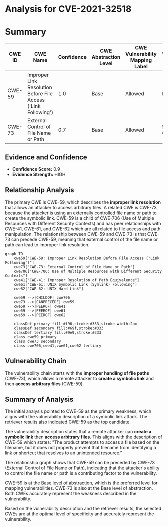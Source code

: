 # Analysis for CVE-2021-32518

# Summary
| CWE ID | CWE Name | Confidence | CWE Abstraction Level | CWE Vulnerability Mapping Label | CWE-Vulnerability Mapping Notes |
|---|---|---|---|---|---|
| CWE-59 | Improper Link Resolution Before File Access ('Link Following') | 1.0 | Base | Allowed | Primary CWE |
| CWE-73 | External Control of File Name or Path | 0.7 | Base | Allowed | Secondary CWE |

## Evidence and Confidence

*   **Confidence Score:** 0.9
*   **Evidence Strength:** HIGH

## Relationship Analysis
The primary CWE is CWE-59, which describes the **improper link resolution** that allows an attacker to access arbitrary files. A related CWE is CWE-73, because the attacker is using an externally controlled file name or path to create the symbolic link. CWE-59 is a child of CWE-706 (Use of Multiple Resources with Different Security Contexts) and has peer relationships with CWE-41, CWE-61, and CWE-62 which are all related to file access and path manipulation. The relationship between CWE-59 and CWE-73 is that CWE-73 can precede CWE-59, meaning that external control of the file name or path can lead to improper link resolution.

```mermaid
graph TD
    cwe59["CWE-59: Improper Link Resolution Before File Access ('Link Following')"]
    cwe73["CWE-73: External Control of File Name or Path"]
    cwe706["CWE-706: Use of Multiple Resources with Different Security Contexts"]
    cwe41["CWE-41: Improper Resolution of Path Equivalence"]
    cwe61["CWE-61: UNIX Symbolic Link (Symlink) Following"]
    cwe62["CWE-62: UNIX Hard Link"]

    cwe59 -->|CHILDOF| cwe706
    cwe73 -->|CANPRECEDE| cwe59
    cwe59 -->|PEEROF| cwe41
    cwe59 -->|PEEROF| cwe61
    cwe59 -->|PEEROF| cwe62

    classDef primary fill:#f96,stroke:#333,stroke-width:2px
    classDef secondary fill:#69f,stroke:#333
    classDef tertiary fill:#9e9,stroke:#333
    class cwe59 primary
    class cwe73 secondary
    class cwe706,cwe41,cwe61,cwe62 tertiary
```

## Vulnerability Chain
The vulnerability chain starts with the **improper handling of file paths** (CWE-73), which allows a remote attacker to **create a symbolic link** and then **access arbitrary files** (CWE-59).

## Summary of Analysis
The initial analysis pointed to CWE-59 as the primary weakness, which aligns with the vulnerability description of a symbolic link attack. The retriever results also indicated CWE-59 as the top candidate.

The vulnerability description states that a remote attacker can **create a symbolic link** then **access arbitrary files**. This aligns with the description of CWE-59 which states: "The product attempts to access a file based on the filename, but it does not properly prevent that filename from identifying a link or shortcut that resolves to an unintended resource."

The relationship graph shows that CWE-59 can be preceded by CWE-73 (External Control of File Name or Path), indicating that the attacker's ability to control the file name or path is a contributing factor to the vulnerability.

CWE-59 is at the Base level of abstraction, which is the preferred level for mapping vulnerabilities. CWE-73 is also at the Base level of abstraction. Both CWEs accurately represent the weakness described in the vulnerability.

Based on the vulnerability description and the retriever results, the selected CWEs are at the optimal level of specificity and accurately represent the vulnerability.